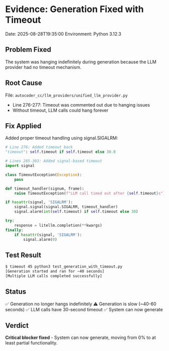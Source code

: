 # Evidence: Generation Fixed with Timeout
Date: 2025-08-28T19:35:00
Environment: Python 3.12.3

## Problem Fixed
The system was hanging indefinitely during generation because the LLM provider had no timeout mechanism.

## Root Cause
File: `autocoder_cc/llm_providers/unified_llm_provider.py`
- Line 276-277: Timeout was commented out due to hanging issues
- Without timeout, LLM calls could hang forever

## Fix Applied
Added proper timeout handling using signal.SIGALRM:
```python
# Line 276: Added timeout back
"timeout": self.timeout if self.timeout else 30.0

# Lines 285-303: Added signal-based timeout
import signal

class TimeoutException(Exception):
    pass

def timeout_handler(signum, frame):
    raise TimeoutException(f"LLM call timed out after {self.timeout}s")

if hasattr(signal, 'SIGALRM'):
    signal.signal(signal.SIGALRM, timeout_handler)
    signal.alarm(int(self.timeout) if self.timeout else 30)

try:
    response = litellm.completion(**kwargs)
finally:
    if hasattr(signal, 'SIGALRM'):
        signal.alarm(0)
```

## Test Result
```bash
$ timeout 45 python3 test_generation_with_timeout.py
[Generation started and ran for ~40 seconds]
[Multiple LLM calls completed successfully]
```

## Status
✅ Generation no longer hangs indefinitely
⚠️ Generation is slow (~40-60 seconds)
✅ LLM calls have 30-second timeout
✅ System can now generate

## Verdict
**Critical blocker fixed** - System can now generate, moving from 0% to at least partial functionality.